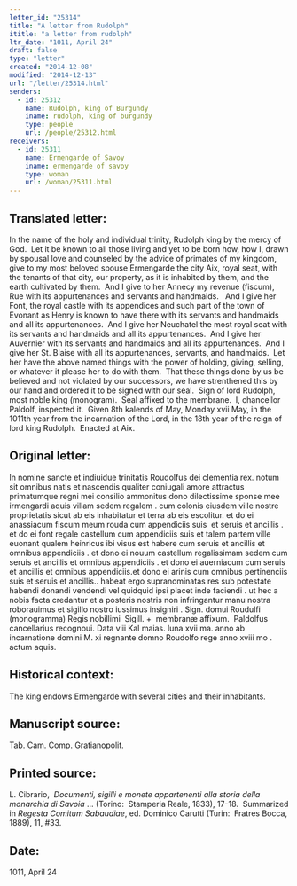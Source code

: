 ```yaml
---
letter_id: "25314"
title: "A letter from Rudolph"
ititle: "a letter from rudolph"
ltr_date: "1011, April 24"
draft: false
type: "letter"
created: "2014-12-08"
modified: "2014-12-13"
url: "/letter/25314.html"
senders:
  - id: 25312
    name: Rudolph, king of Burgundy
    iname: rudolph, king of burgundy
    type: people
    url: /people/25312.html
receivers:
  - id: 25311
    name: Ermengarde of Savoy
    iname: ermengarde of savoy
    type: woman
    url: /woman/25311.html
---
```

<h2> Translated letter:</h2><p>In the name of the holy and individual trinity, Rudolph king by the mercy of God.&nbsp; Let it be known to all those living and yet to be born how, how I, drawn by spousal love and counseled by the advice of primates of my kingdom, give to my most beloved spouse Ermengarde the city Aix, royal seat, with the tenants of that city, our property, as it is inhabited by them, and the earth cultivated by them.&nbsp; And I give to her Annecy my revenue (fiscum), Rue with its appurtenances and servants and handmaids.&nbsp; &nbsp;And I give her Font, the royal castle with its appendices and such part of the town of Evonant as Henry is known to have there with its servants and handmaids and all its appurtenances.&nbsp; And I give her Neuchatel the most royal seat with its servants and handmaids and all its appurtenances.&nbsp; And I give her Auvernier with its servants and handmaids and all its appurtenances.&nbsp; And I give her St. Blaise with all its appurtenances, servants, and handmaids.&nbsp; Let her have the above named things with the power of holding, giving, selling, or whatever it please her to do with them.&nbsp; That these things done by us be believed and not violated by our successors, we have strenthened this by our hand and ordered it to be signed with our seal.&nbsp; Sign of lord Rudolph, most noble king (monogram).&nbsp; Seal affixed to the membrane.&nbsp; I, chancellor Paldolf, inspected it.&nbsp; Given 8th kalends of May, Monday xvii May, in the 1011th year from the incarnation of the Lord, in the 18th year of the reign of lord king Rudolph.&nbsp; Enacted at Aix.</p><h2 class="mt-4"> Original letter:</h2><p>ln nomine sancte et indiuidue trinitatis Roudolfus dei clementia rex. notum sit omnibus natis et nascendis qualiter coniugali amore attractus primatumque regni mei consilio ammonitus dono dilectissime sponse mee irmengardi aquis villam sedem regalem . cum colonis eiusdem ville nostre proprietatis sicut ab eis inhabitatur et terra ab eis escolitur. et do ei anassiacum fiscum meum rouda cum appendiciis suis&nbsp; et seruis et ancillis . et do ei font regale castellum cum appendiciis suis et talem partem ville euonant qualem heinricus ibi visus est habere cum seruis et ancillis et omnibus appendiciis . et dono ei nouum castellum regalissimam sedem cum seruis et ancillis et omnibus appendiciis . et dono ei auerniacum cum seruis et ancillis et omnibus appendiciis.et dono ei arinis cum omnibus pertinenciis suis et seruis et ancillis.. habeat ergo supranominatas res sub potestate habendi donandi vendendi vel quidquid ipsi placet inde faciendi . ut hec a nobis facta credantur et a posteris nostris non infringantur manu nostra roborauimus et sigillo nostro iussimus insigniri . Sign. domui Roudulfi (monogramma) Regis nobillimi &nbsp;Sigill. +&nbsp; membranæ affixum.&nbsp; Paldolfus cancellarius recognoui. Data viii Kal maias. luna xvii ma. anno ab incarnatione domini M. xi regnante domno Roudolfo rege anno xviii mo . actum aquis.</p><h2 class="mt-4"> Historical context:</h2><p>The king endows Ermengarde with several cities and their inhabitants.</p><h2 class="mt-4"> Manuscript source:</h2><p><span>Tab. Cam. Comp. Gratianopolit.&nbsp;</span></p><h2 class="mt-4"> Printed source:</h2><p>L. Cibrario,&nbsp; <i>Documenti, sigilli e monete appartenenti alla storia della monarchia di Savoia</i> … (Torino:&nbsp; Stamperia Reale, 1833), 17-18. &nbsp;Summarized in&nbsp;<i>Regesta Comitum Sabaudiae</i>, ed. Dominico Carutti (Turin:&nbsp; Fratres Bocca, 1889), 11, #33.</p><h2 class="mt-4"> Date:</h2>1011, April 24